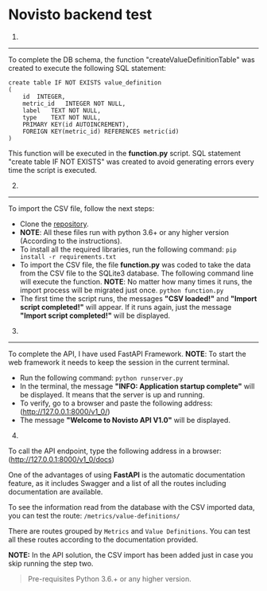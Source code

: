 # Novisto backend test

1. 
---
To complete the DB schema, the function "createValueDefinitionTable" was created to execute the following SQL statement:
```
create table IF NOT EXISTS value_definition
(
	id	INTEGER,
	metric_id	INTEGER NOT NULL,
	label	TEXT NOT NULL,
	type	TEXT NOT NULL,
	PRIMARY KEY(id AUTOINCREMENT),
	FOREIGN KEY(metric_id) REFERENCES metric(id)
)
``` 

This function will be executed in the **function.py** script. SQL statement "create table IF NOT EXISTS" was created to avoid generating errors every time the script is executed.
  
2.
---
To import the CSV file, follow the next steps:

- Clone the [repository](https://github.com/wllanos/NovistoTest.git).
- **NOTE**: All these files run with python 3.6+ or any higher version (According to the instructions).
- To install all the required libraries, run the following command:
		`pip install -r requirements.txt`
- To import the CSV file, the file **function.py** was coded to take the data from the CSV file to the SQLite3 database. The following command line will execute the function. **NOTE**: No matter how many times it runs, the import process will be migrated just once.
		`python function.py`
- The first time the script runs, the messages **"CSV loaded!"** and **"Import script completed!"** will appear. If it runs again, just the message **"Import script completed!"** will be displayed.

3.
---
To complete the API, I have used FastAPI Framework.
**NOTE**: To start the web framework it needs to keep the session in the current terminal. 

- Run the following command: 
		`python runserver.py`
- In the terminal, the message **"INFO: Application startup complete"** will be displayed. It means that the server is up and running.
- To verify, go to a browser and paste the following address:  (http://127.0.0.1:8000/v1_0/)
- The message **"Welcome to Novisto API V1.0"** will be displayed.

4.
To call the API endpoint, type the following address in a browser: (http://127.0.0.1:8000/v1_0/docs)

One of the advantages of using **FastAPI** is the automatic documentation feature, as it includes Swagger and a list of all the routes including documentation are available.

To see the information read from the database with the CSV imported data, you can test the route: `/metrics/value-definitions/`

There are routes grouped by `Metrics` and `Value Definitions`. You can test all these routes according to the documentation provided.

**NOTE:** In the API solution, the CSV import has been added just in case you skip running the step two.

> Pre-requisites
Python 3.6.+ or any higher version.
